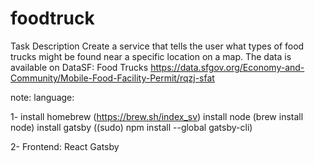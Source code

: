 # foodtruck
 
Task Description
Create a service that tells the user what types of food trucks might be found near a specific location on a map.
The data is available on DataSF: Food Trucks
https://data.sfgov.org/Economy-and-Community/Mobile-Food-Facility-Permit/rqzj-sfat

note:
language: 

1- 
install homebrew (https://brew.sh/index_sv)
install node (brew install node)
install gatsby ((sudo) npm install --global gatsby-cli)

2- 
Frontend:
React
Gatsby

